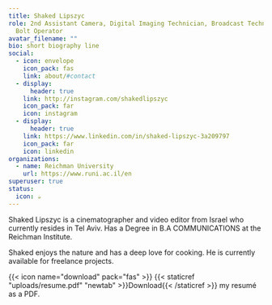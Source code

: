 ```yaml
---
title: Shaked Lipszyc
role: 2nd Assistant Camera, Digital Imaging Technician, Broadcast Technician,
  Bolt Operator
avatar_filename: ""
bio: short biography line
social:
  - icon: envelope
    icon_pack: fas
    link: about/#contact
  - display:
      header: true
    link: http://instagram.com/shakedlipszyc
    icon_pack: far
    icon: instagram
  - display:
      header: true
    link: https://www.linkedin.com/in/shaked-lipszyc-3a209797
    icon_pack: far
    icon: linkedin
organizations:
  - name: Reichman University
    url: https://www.runi.ac.il/en
superuser: true
status:
  icon: ☕️
---
```

Shaked Lipszyc is a cinematographer and video editor from Israel who currently resides in Tel Aviv. Has a Degree in B.A COMMUNICATIONS at the Reichman Institute.

Shaked enjoys the nature and has a deep love for cooking. He is currently available for freelance projects.

{{< icon name="download" pack="fas" >}} {{< staticref "uploads/resume.pdf" "newtab" >}}Download{{< /staticref >}} my resumé as a PDF.
